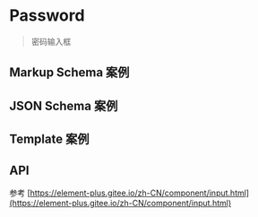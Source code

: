 # Password

> 密码输入框

## Markup Schema 案例

<dumi-previewer demoPath="guide/password/markup-schema" />

## JSON Schema 案例

<dumi-previewer demoPath="guide/password/json-schema" />

## Template 案例

<dumi-previewer demoPath="guide/password/template" />

## API

参考 [https://element-plus.gitee.io/zh-CN/component/input.html](https://element-plus.gitee.io/zh-CN/component/input.html)
